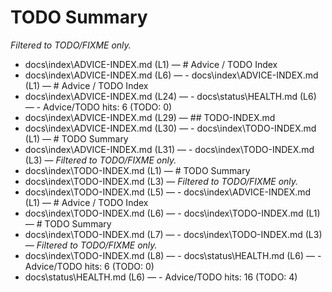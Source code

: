 # TODO Summary

_Filtered to TODO/FIXME only._

- docs\index\ADVICE-INDEX.md (L1) — # Advice / TODO Index
- docs\index\ADVICE-INDEX.md (L6) — - docs\index\ADVICE-INDEX.md (L1) — # Advice / TODO Index
- docs\index\ADVICE-INDEX.md (L24) — - docs\status\HEALTH.md (L6) — - Advice/TODO hits: 6 (TODO: 0)
- docs\index\ADVICE-INDEX.md (L29) — ## TODO-INDEX.md
- docs\index\ADVICE-INDEX.md (L30) — - docs\index\TODO-INDEX.md (L1) — # TODO Summary
- docs\index\ADVICE-INDEX.md (L31) — - docs\index\TODO-INDEX.md (L3) — _Filtered to TODO/FIXME only._
- docs\index\TODO-INDEX.md (L1) — # TODO Summary
- docs\index\TODO-INDEX.md (L3) — _Filtered to TODO/FIXME only._
- docs\index\TODO-INDEX.md (L5) — - docs\index\ADVICE-INDEX.md (L1) — # Advice / TODO Index
- docs\index\TODO-INDEX.md (L6) — - docs\index\TODO-INDEX.md (L1) — # TODO Summary
- docs\index\TODO-INDEX.md (L7) — - docs\index\TODO-INDEX.md (L3) — _Filtered to TODO/FIXME only._
- docs\index\TODO-INDEX.md (L8) — - docs\status\HEALTH.md (L6) — - Advice/TODO hits: 6 (TODO: 0)
- docs\status\HEALTH.md (L6) — - Advice/TODO hits: 16 (TODO: 4)
